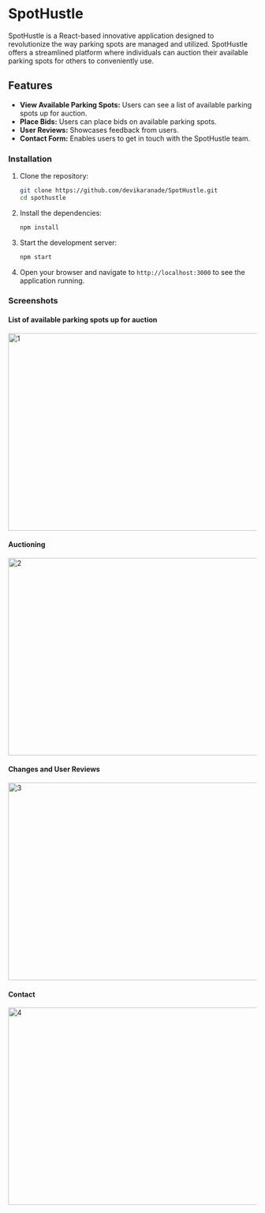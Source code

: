 # SpotHustle

SpotHustle is a React-based innovative application designed to revolutionize the way parking spots are managed and utilized. SpotHustle offers a streamlined platform where individuals can auction their available parking spots for others to conveniently use.

## Features

- **View Available Parking Spots:** Users can see a list of available parking spots up for auction.
- **Place Bids:** Users can place bids on available parking spots.
- **User Reviews:** Showcases feedback from users.
- **Contact Form:** Enables users to get in touch with the SpotHustle team.

### Installation

1. Clone the repository:

    ```sh
    git clone https://github.com/devikaranade/SpotHustle.git
    cd spothustle
    ```

2. Install the dependencies:

    ```sh
    npm install
    ```

3. Start the development server:

    ```sh
    npm start
    ```

4. Open your browser and navigate to `http://localhost:3000` to see the application running.

### Screenshots
#### List of available parking spots up for auction
<img width="700" height="400" alt="1" src="https://github.com/devikaranade/SpotHustle/assets/41178447/67e5eb0a-885c-4425-9b84-4d712ee8fa93">


#### Auctioning
<img width="700" height="400" alt="2" src="https://github.com/devikaranade/SpotHustle/assets/41178447/4558437f-7bfa-4a3f-abe3-abc73ac402f8">


#### Changes and User Reviews
<img width="700" height="400" alt="3" src="https://github.com/devikaranade/SpotHustle/assets/41178447/a22c0440-6c23-44ee-8c1a-c52479f8bccf">

#### Contact 
<img width="700" height="400" alt="4" src="https://github.com/devikaranade/SpotHustle/assets/41178447/5b717725-9444-4971-8621-c2b245f100ee">


